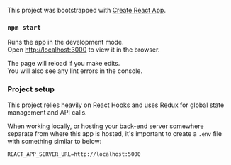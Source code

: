 This project was bootstrapped with [Create React App](https://github.com/facebook/create-react-app).

### `npm start`

Runs the app in the development mode.<br />
Open [http://localhost:3000](http://localhost:3000) to view it in the browser.

The page will reload if you make edits.<br />
You will also see any lint errors in the console.

### Project setup
This project relies heavily on React Hooks and uses Redux for global state management and API calls.

When working locally, or hosting your back-end server somewhere separate from where this app is hosted, it's important to create a `.env` file with something similar to below:

```
REACT_APP_SERVER_URL=http://localhost:5000
```